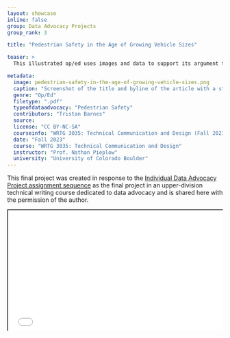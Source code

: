 ```yaml
---
layout: showcase
inline: false
group: Data Advocacy Projects
group_rank: 3

title: "Pedestrian Safety in the Age of Growing Vehicle Sizes"

teaser: >
  This illustrated op/ed uses images and data to support its argument that increasing vehicle sizes have seriously impacted the safety of pedestrians. It touts the benefits of smaller cars and advocates for stricter safety measures for vehicle design in the United States.

metadata:
  image: pedestrian-safety-in-the-age-of-growing-vehicle-sizes.png
  caption: "Screenshot of the title and byline of the article with a stock image of police tape around the scene of a car accident"
  genre: "Op/Ed"
  filetype: ".pdf"
  typeofdataadvocacy: "Pedestrian Safety"
  contributors: "Tristan Barnes"
  source:
  license: "CC BY-NC-SA"
  courseinfo: "WRTG 3035: Technical Communication and Design (Fall 2023, taught by Nathan Pieplow at the University of Colorado Boulder)"
  date: "Fall 2023"
  course: "WRTG 3035: Technical Communication and Design"
  instructor: "Prof. Nathan Pieplow"
  university: "University of Colorado Boulder"
---
```


This final project was created in response to the [Individual Data Advocacy Project assignment sequence](https://da4asandbox.github.io/curricularsite/cards/individual-data-advocacy-project) as the final project in an upper-division technical writing course dedicated to data advocacy and is shared here with the permission of the author.

<div style="position: relative; padding-bottom: 56.25%; height: 0; overflow: hidden;"><iframe src="../assets/pdf/pedestrian-safety-in-the-age-of-growing-vehicle-sizes.pdf" width="100%" title="Pedestrian Safety in the Age of Growing Vehicle Sizes" style="border:2px #323639 solid; position: absolute; top: 0; left: 0; right: 0; bottom: 0; height: 100%; max-width: 100%;"></iframe></div>
